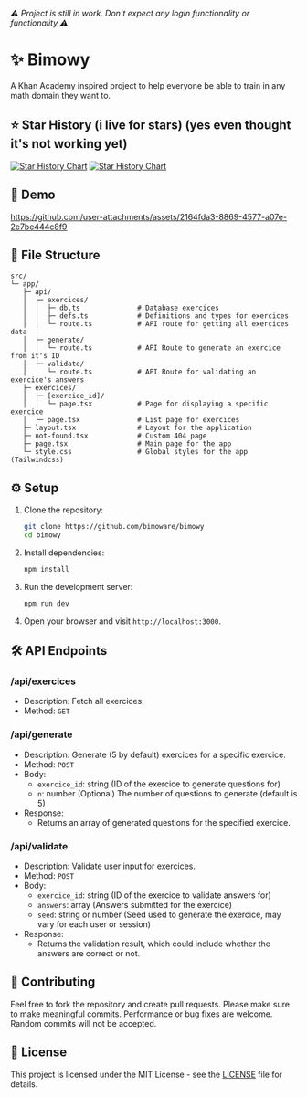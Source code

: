 *⚠️ Project is still in work. Don't expect any login functionality or functionality ⚠️*

# ✨ Bimowy

A Khan Academy inspired project to help everyone be able to train in any math domain they want to.

## ⭐ Star History (i live for stars) (yes even thought it's not working yet)

[![Star History Chart](https://api.star-history.com/svg?repos=bimoware/bimowy#gh-light-mode-only)](https://star-history.com/#bimoware/bimowy#gh-light-mode-only)
[![Star History Chart](https://api.star-history.com/svg?repos=bimoware/bimowy&theme=dark#gh-dark-mode-only)](https://star-history.com/#bimoware/bimowy#gh-dark-mode-only)

## 🎥 Demo

https://github.com/user-attachments/assets/2164fda3-8869-4577-a07e-2e7be444c8f9

## 📁 File Structure

```plaintext
src/
└─ app/
   ├─ api/
   │  ├─ exercices/
   │  │  ├─ db.ts              # Database exercices
   │  │  ├─ defs.ts            # Definitions and types for exercices
   │  │  └─ route.ts           # API route for getting all exercices data
   │  ├─ generate/
   │  │  └─ route.ts           # API Route to generate an exercice from it's ID
   │  └─ validate/
   │     └─ route.ts           # API Route for validating an exercice's answers
   ├─ exercices/
   │  ├─ [exercice_id]/
   │  │  └─ page.tsx           # Page for displaying a specific exercice
   │  └─ page.tsx              # List page for exercices
   ├─ layout.tsx               # Layout for the application
   ├─ not-found.tsx            # Custom 404 page
   ├─ page.tsx                 # Main page for the app
   └─ style.css                # Global styles for the app (Tailwindcss)
```

## ⚙️ Setup

1. Clone the repository:

    ```bash
    git clone https://github.com/bimoware/bimowy
    cd bimowy
    ```

2. Install dependencies:

    ```bash
    npm install
    ```

3. Run the development server:

    ```bash
    npm run dev
    ```

4. Open your browser and visit `http://localhost:3000`.

## 🛠️ API Endpoints

### /api/exercices

-   Description: Fetch all exercices.
-   Method: `GET`

### /api/generate

-   Description: Generate (5 by default) exercices for a specific exercice.
-   Method: `POST`
-   Body:
    -   `exercice_id`: string (ID of the exercice to generate questions for)
    -   `n`: number (Optional) The number of questions to generate (default is 5)
-   Response:
    -   Returns an array of generated questions for the specified exercice.

### /api/validate

-   Description: Validate user input for exercices.
-   Method: `POST`
-   Body:
    -   `exercice_id`: string (ID of the exercice to validate answers for)
    -   `answers`: array (Answers submitted for the exercice)
    -   `seed`: string or number (Seed used to generate the exercice, may vary for each user or session)
-   Response:
    -   Returns the validation result, which could include whether the answers are correct or not.

## 🤝 Contributing

Feel free to fork the repository and create pull requests. Please make sure to make meaningful commits. Performance or bug fixes are welcome. Random commits will not be accepted.

## 📄 License

This project is licensed under the MIT License - see the [LICENSE](LICENSE) file for details.
